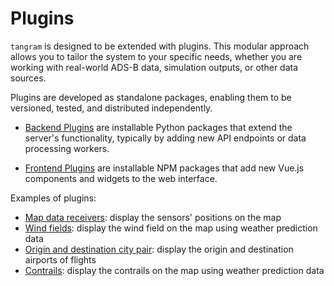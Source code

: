 # Plugins

`tangram` is designed to be extended with plugins. This modular approach allows you to tailor the system to your specific needs, whether you are working with real-world ADS-B data, simulation outputs, or other data sources.

Plugins are developed as standalone packages, enabling them to be versioned, tested, and distributed independently.

-   [Backend Plugins](backend.md) are installable Python packages that extend the server's functionality, typically by adding new API endpoints or data processing workers.

-   [Frontend Plugins](frontend.md) are installable NPM packages that add new Vue.js components and widgets to the web interface.

Examples of plugins:

- [Map data receivers](examples/sensors.md): display the sensors' positions on the map
- [Wind fields](examples/windfield.md): display the wind field on the map using weather prediction data
- [Origin and destination city pair](examples/citypair.md): display the origin and destination airports of flights
- [Contrails](examples/contrails.md): display the contrails on the map using weather prediction data
